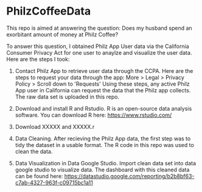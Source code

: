 # PhilzCoffeeData

This repo is aimed at answering the question: Does my husband spend an exorbitant amount of money at Philz Coffee? 

To answer this question, I obtained Philz App User data via the California Consumer Privacy Act for one user to anaylze and visualize the user data. Here are the steps I took: 

  1. Contact Philz App to retrieve user data through the CCPA. 
      Here are the steps to request your data through the app: 
          More > Legal > Privacy Policy > Scroll down to 'Requests' 
      Using these steps, any active Philz App user in California can request the data that the Philz app collects. The raw data set is uploaded in this repo.  

  2.  Download and install R and Rstudio. R is an open-source data analysis software. You can download R here: https://www.rstudio.com/ 
  3.  Download XXXXX and XXXXX.r
  4.  Data Cleaning. 
        After recieving the Philz App data, the first step was to tidy the dataset in a usable format. The R code in this repo was used to clean the data.


  3.  Data Visualization in Data Google Studio. Import clean data set into data google studio to visualize data. The dashboard with this cleaned data can be found          here: https://datastudio.google.com/reporting/b2b8bf63-c7ab-4327-963f-c09715bc1a11


